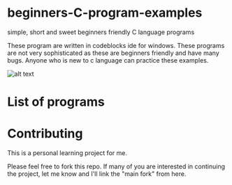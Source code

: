 
# beginners-C-program-examples
simple, short and sweet  beginners friendly C language programs 

These program are written in codeblocks ide for windows. These programs are not very sophisticated as these are beginners friendly and have many bugs. Anyone who is new to c language can practice these examples. 

![alt text](https://github.com/gouravthakur39/beginners-C-program-examples/blob/master/Screenshot.PNG)

# List of programs




# Contributing
This is a personal learning project for me.

Please feel free to fork this repo. If many of you are interested in continuing the project, let me know and I'll link the "main fork" from here.
